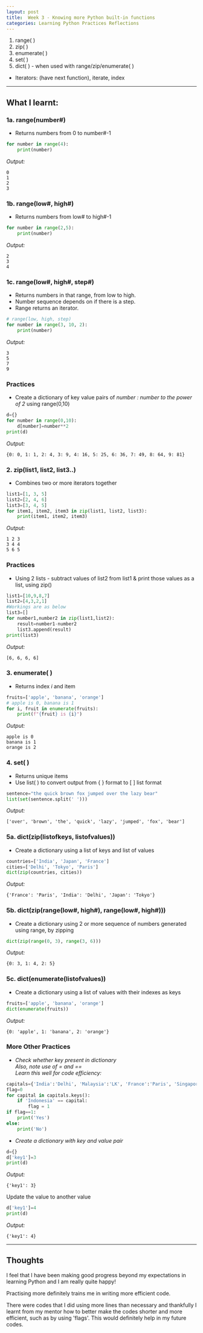 ```yaml
---
layout: post
title:  Week 3 - Knowing more Python built-in functions
categories: Learning Python Practices Reflections
---
```


1. range( )  
2. zip( )
3. enumerate( )
4. set( )
5. dict( ) - when used with range/zip/enumerate( )  
- Iterators: (have next function), iterate, index   

---

## What I learnt:  

### 1a. range(number#)  
- Returns numbers from 0 to number#-1
```python
for number in range(4): 
    print(number)
```  
*Output:*
```
0
1
2
3
```  

### 1b. range(low#, high#)   
- Returns numbers from low# to high#-1  
```python
for number in range(2,5): 
    print(number)
```  
*Output:*
```
2
3
4
```   

### 1c. range(low#, high#, step#)  
- Returns numbers in that range, from low to high.  
- Number sequence depends on if there is a step.  
- Range returns an iterator.  
```python
# range(low, high, step)
for number in range(3, 10, 2): 
    print(number)
```  
*Output:*
```
3
5
7
9
```  

### Practices  

- Create a dictionary of key value pairs of *number : number to the power of 2* using range(0,10)
```python
d={}
for number in range(0,10):
    d[number]=number**2
print(d)
```  
*Output:*
```
{0: 0, 1: 1, 2: 4, 3: 9, 4: 16, 5: 25, 6: 36, 7: 49, 8: 64, 9: 81}
```  

### 2. zip(list1, list2, list3..)  
- Combines two or more iterators together  
```python
list1=[1, 3, 5]
list2=[2, 4, 6]
list3=[3, 4, 5]
for item1, item2, item3 in zip(list1, list2, list3):
    print(item1, item2, item3)
```  
*Output:*
```
1 2 3
3 4 4
5 6 5
```  

### Practices 

- Using 2 lists - subtract values of list2 from list1 & print those values as a list, using zip()
```python
list1=[10,9,8,7]
list2=[4,3,2,1]
#Workings are as below
list3=[]
for number1,number2 in zip(list1,list2):
    result=number1-number2
    list3.append(result)
print(list3)  
```  
*Output:*
```
[6, 6, 6, 6]
```  

### 3. enumerate( )  
- Returns index *i* and item  
```python
fruits=['apple', 'banana', 'orange']
# apple is 0, banana is 1
for i, fruit in enumerate(fruits):
    print(f"{fruit} is {i}")
```  
*Output:*
```
apple is 0
banana is 1
orange is 2
```  

### 4. set( )  
- Returns unique items  
- Use list( ) to convert output from { } format to [ ] list format
```python
sentence="the quick brown fox jumped over the lazy bear"
list(set(sentence.split(' '))) 
```  
*Output:*
```
['over', 'brown', 'the', 'quick', 'lazy', 'jumped', 'fox', 'bear']
```  

### 5a. dict(zip(listofkeys, listofvalues))  
- Create a dictionary using a list of keys and list of values
```python
countries=['India', 'Japan', 'France']
cities=['Delhi', 'Tokyo', 'Paris']
dict(zip(countries, cities))
```  
*Output:*
```
{'France': 'Paris', 'India': 'Delhi', 'Japan': 'Tokyo'}
```  

### 5b. dict(zip(range(low#, high#), range(low#, high#)))  
- Create a dictionary using 2 or more sequence of numbers generated using range, by zipping
```python
dict(zip(range(0, 3), range(3, 6)))
```  
*Output:*
```
{0: 3, 1: 4, 2: 5}
```  

### 5c. dict(enumerate(listofvalues))  
- Create a dictionary using a list of values with their indexes as keys
```python
fruits=['apple', 'banana', 'orange']
dict(enumerate(fruits))
```  
*Output:*
```
{0: 'apple', 1: 'banana', 2: 'orange'}
```  

### More Other Practices  

- *Check whether key present in dictionary*  
 *Also, note use of = and ==*  
 *Learn this well for code efficiency:* 
```python
capitals={'India':'Delhi', 'Malaysia':'LK', 'France':'Paris', 'Singapore':'Singapore'}
flag=0
for capital in capitals.keys():
    if 'Indonesia' == capital:
        flag = 1
if flag==1:
    print('Yes')
else:
    print('No')
```  

- *Create a dictionary with key and value pair*
```python
d={}
d['key1']=3
print(d)
```  
*Output:*
```
{'key1': 3}
```  
Update the value to another value  
```python
d['key1']=4
print(d)
```  
*Output:*
```
{'key1': 4}
``` 

---

## Thoughts

I feel that I have been making good progress beyond my expectations in learning Python and I am really quite happy!  

Practising more definitely trains me in writing more efficient code.  

There were codes that I did using more lines than necessary and thankfully I learnt from my mentor how to better make the codes shorter and more efficient, such as by using 'flags'. This would definitely help in my future codes.